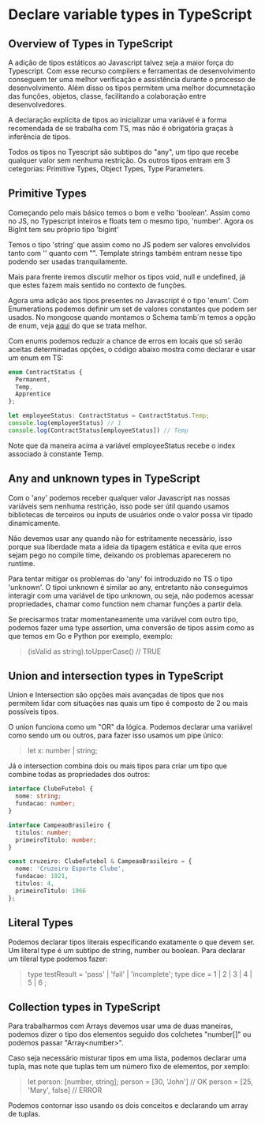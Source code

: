 # Declare variable types in TypeScript

## Overview of Types in TypeScript

A adição de tipos estáticos ao Javascript talvez seja a maior força do Typescript. Com esse recurso compilers e ferramentas de desenvolvimento conseguem ter uma melhor verificação e assistência durante o processo de desenvolvimento. Além disso os tipos permitem uma melhor documnetação das funções, objetos, classe, facilitando a colaboração entre desenvolvedores.

A declaração explícita de tipos ao inicializar uma variável é a forma recomendada de se trabalha com TS, mas não é obrigatória graças à inferência de tipos.

Todos os tipos no Tyescript são subtipos do "any", um tipo que recebe qualquer valor sem nenhuma restrição. Os outros tipos entram em 3 cetegorias: Primitive Types, Object Types, Type Parameters.

## Primitive Types

Começando pelo mais básico temos o bom e velho 'boolean'. Assim como no JS, no Typescript inteiros e floats tem o mesmo tipo, 'number'. Agora os BigInt tem seu próprio tipo 'bigint'

Temos o tipo 'string' que assim como no JS podem ser  valores envolvidos tanto com '' quanto com "". Template strings também entram nesse tipo podendo ser usadas tranquilamente.

Mais para frente iremos discutir melhor os tipos void, null e undefined, já que estes fazem mais sentido no contexto de funções.

Agora uma adição aos tipos presentes no Javascript é o tipo 'enum'. Com Enumerations podemos definir um set de valores constantes que podem ser usados. No mongoose quando montamos o Schema tamb´m temos a opção de enum, veja [aqui](../udemy-nodejs-masterclass/devcamper-api/models/User.js) do que se trata melhor.

Com enums podemos reduzir a chance de erros em locais que só serão aceitas determinadas opções, o código abaixo mostra como declarar e usar um enum em TS:
```ts
enum ContractStatus {
  Permanent,
  Temp,
  Apprentice
};

let employeeStatus: ContractStatus = ContractStatus.Temp;
console.log(employeeStatus) // 1
console.log(ContractStatus[employeeStatus]) // Temp
```

Note que da maneira acima a variável employeeStatus recebe o index associado à constante Temp.

## Any and unknown types in TypeScript

Com o 'any' podemos receber qualquer valor Javascript nas nossas variáveis sem nenhuma restrição, isso pode ser útil quando usamos bibliotecas de terceiros ou inputs de usuários onde o valor possa vir tipado dinamicamente.

Não devemos usar any quando não for estritamente necessário, isso porque sua liberdade mata a ideia da tipagem estática e evita que erros sejam pego no compile time, deixando os problemas aparecerem no runtime.

Para tentar mitigar os problemas do 'any' foi introduzido no TS o tipo 'unknown'. O tipoi unknown é similar ao any, entretanto não conseguimos interagir com uma variável de tipo unknown, ou seja, não podemos acessar propriedades, chamar como function nem chamar funções a partir dela.

Se precisarmos tratar momentaneamente uma variável com outro tipo, podemos fazer uma type assertion, uma conversão de tipos assim como as que temos em Go e Python por exemplo, exemplo:
> (isValid as string).toUpperCase() // TRUE

## Union and intersection types in TypeScript

Union e Intersection são opções mais avançadas de tipos que nos permitem lidar com situações nas quais um tipo é composto de 2 ou mais possíveis tipos.

O union funciona como um "OR" da lógica. Podemos declarar uma variável como sendo um ou outros, para fazer isso usamos um pipe único:
> let x: number | string;

Já o intersection combina dois ou mais tipos para criar um tipo que combine todas as propriedades dos outros:
```ts
interface ClubeFutebol {
  nome: string;
  fundacao: number;
}

interface CampeaoBrasileiro {
  titulos: number;
  primeiroTitulo: number;
}

const cruzeiro: ClubeFutebol & CampeaoBrasileiro = {
  nome: 'Cruzeiro Esporte Clube',
  fundacao: 1921,
  titulos: 4,
  primeiroTitulo: 1966
};
```

## Literal Types

Podemos declarar tipos literais especificando exatamente o que devem ser. Um literal type é um subtipo de string, number ou boolean. Para declarar um tileral type podemos fazer:
> type testResult = 'pass' | 'fail' | 'incomplete';
> type dice = 1 | 2 | 3 | 4 | 5 | 6 ;

## Collection types in TypeScript

Para trabalharmos com Arrays devemos usar uma de duas maneiras, podemos dizer o tipo dos elementos seguido dos colchetes "number[]" ou podemos passar "Array\<number>".

Caso seja necessário misturar tipos em uma lista, podemos declarar uma tupla, mas note que tuplas tem um número fixo de elementos, por xemplo:
> let person: [number, string];
> person = [30, 'John'] // OK
> person = [25, 'Mary', false] // ERROR

Podemos contornar isso usando os dois conceitos e declarando um array de tuplas.
